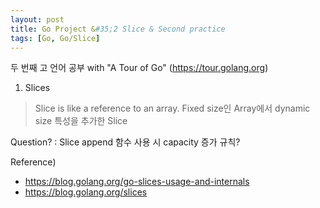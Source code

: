 ```yaml
---
layout: post
title: Go Project &#35;2 Slice & Second practice
tags: [Go, Go/Slice]
---
```


두 번째 고 언어 공부
with "A Tour of Go" (https://tour.golang.org)

1. Slices
> Slice is like a reference to an array.
Fixed size인 Array에서 dynamic size 특성을 추가한 Slice

Question? : Slice append 함수 사용 시 capacity 증가 규칙?

Reference) 
* https://blog.golang.org/go-slices-usage-and-internals
* https://blog.golang.org/slices

